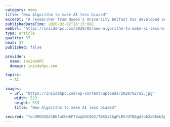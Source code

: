 ```yaml
---
category: news
title: "New Algorithm to make AI less biased"
excerpt: "A researcher from Queen’s University Belfast has developed an innovative new algorithm that will help make artificial intelligence (AI) fairer and less biased when processing data. Companies often use AI technologies to sift through huge amounts of data in situations such as an oversubscribed job vacancy or in policing when there is a large ..."
publishedDateTime: 2020-02-02T16:15:00Z
webUrl: "https://insidehpc.com/2020/02/new-algorithm-to-make-ai-less-biased/"
type: article
quality: 37
heat: 37
published: false

provider:
  name: insideHPC
  domain: insidehpc.com

topics:
  - AI

images:
  - url: "https://insidehpc.com/wp-content/uploads/2020/02/ai.jpg"
    width: 523
    height: 519
    title: "New Algorithm to make AI less biased"

secured: "focORO5XQd1BEfuCUw6F7VwqQ4C002/TBKSsEbgPiBVrUTB8gdtbE2aOEobApIA0qQz0rd21MEWrUZZkcvHIx8/6XDhKhveacPOHUi72OUSL8BG6rctHSE5TDWwbkRVgOr6Ua7Pw280VjO6twnAq1v+aYPisLI98vURTEITkX1JhuO7r3KANltkFgdDfa48bwLHEvpbmG/npnJ+HM3O4v4wmor7nY627/IEO9LS3Ec5LqQbKsiZUg1vSylmf8LZlPPFnvZNxq4qaJLJAL/DgHz0+f/6BzRxGhpymXsJx+ibkrN18hz1+LIDJzxExNMK84GpwjtFZovxqBRWdsJTGZ8SDIcAq1JaaQMTGMo2Z7dsX/6jy+9+XvGfkb1r1VqGbAZvuWqxySMDZzD5R79jvKKFfDjNiEVKidrx0jhr5c0GauxLvskkLtFxB9BSZA9uTALLytaK817DNZeQW4LqSC4idgcH3iZdeqL++FVpmSYQ=;aomQdcsYpEXpRnx4MY4Iyw=="
---
```


